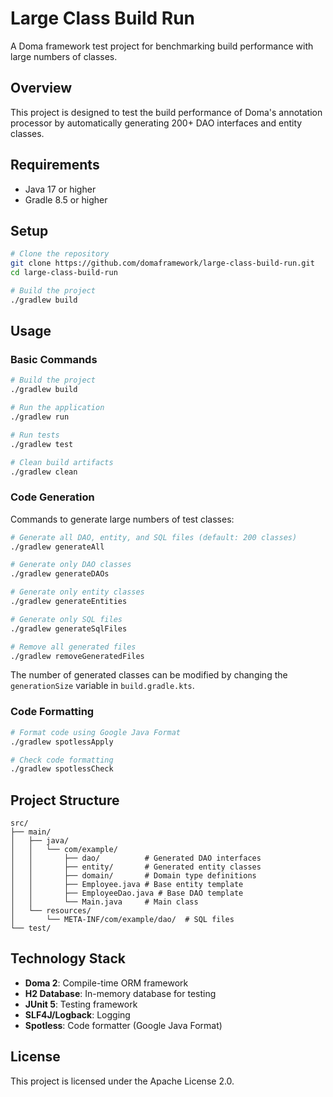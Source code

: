 # Large Class Build Run

A Doma framework test project for benchmarking build performance with large numbers of classes.

## Overview

This project is designed to test the build performance of Doma's annotation processor by automatically generating 200+ DAO interfaces and entity classes.

## Requirements

- Java 17 or higher
- Gradle 8.5 or higher

## Setup

```bash
# Clone the repository
git clone https://github.com/domaframework/large-class-build-run.git
cd large-class-build-run

# Build the project
./gradlew build
```

## Usage

### Basic Commands

```bash
# Build the project
./gradlew build

# Run the application
./gradlew run

# Run tests
./gradlew test

# Clean build artifacts
./gradlew clean
```

### Code Generation

Commands to generate large numbers of test classes:

```bash
# Generate all DAO, entity, and SQL files (default: 200 classes)
./gradlew generateAll

# Generate only DAO classes
./gradlew generateDAOs

# Generate only entity classes
./gradlew generateEntities

# Generate only SQL files
./gradlew generateSqlFiles

# Remove all generated files
./gradlew removeGeneratedFiles
```

The number of generated classes can be modified by changing the `generationSize` variable in `build.gradle.kts`.

### Code Formatting

```bash
# Format code using Google Java Format
./gradlew spotlessApply

# Check code formatting
./gradlew spotlessCheck
```

## Project Structure

```
src/
├── main/
│   ├── java/
│   │   └── com/example/
│   │       ├── dao/          # Generated DAO interfaces
│   │       ├── entity/       # Generated entity classes
│   │       ├── domain/       # Domain type definitions
│   │       ├── Employee.java # Base entity template
│   │       ├── EmployeeDao.java # Base DAO template
│   │       └── Main.java     # Main class
│   └── resources/
│       └── META-INF/com/example/dao/  # SQL files
└── test/
```

## Technology Stack

- **Doma 2**: Compile-time ORM framework
- **H2 Database**: In-memory database for testing
- **JUnit 5**: Testing framework
- **SLF4J/Logback**: Logging
- **Spotless**: Code formatter (Google Java Format)

## License

This project is licensed under the Apache License 2.0.